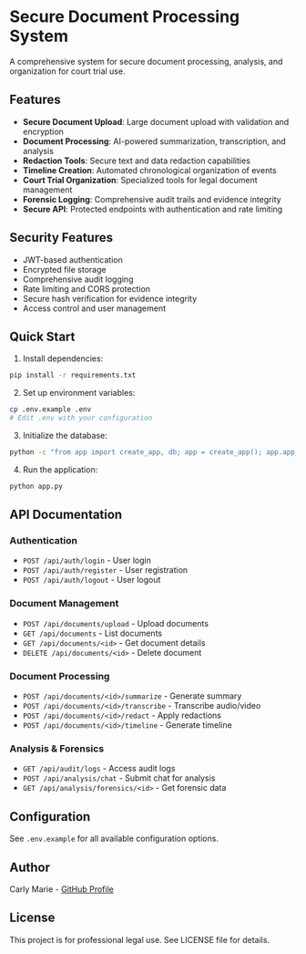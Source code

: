 # Secure Document Processing System

A comprehensive system for secure document processing, analysis, and organization for court trial use.

## Features

- **Secure Document Upload**: Large document upload with validation and encryption
- **Document Processing**: AI-powered summarization, transcription, and analysis
- **Redaction Tools**: Secure text and data redaction capabilities
- **Timeline Creation**: Automated chronological organization of events
- **Court Trial Organization**: Specialized tools for legal document management
- **Forensic Logging**: Comprehensive audit trails and evidence integrity
- **Secure API**: Protected endpoints with authentication and rate limiting

## Security Features

- JWT-based authentication
- Encrypted file storage
- Comprehensive audit logging
- Rate limiting and CORS protection
- Secure hash verification for evidence integrity
- Access control and user management

## Quick Start

1. Install dependencies:
```bash
pip install -r requirements.txt
```

2. Set up environment variables:
```bash
cp .env.example .env
# Edit .env with your configuration
```

3. Initialize the database:
```bash
python -c "from app import create_app, db; app = create_app(); app.app_context().push(); db.create_all()"
```

4. Run the application:
```bash
python app.py
```

## API Documentation

### Authentication
- `POST /api/auth/login` - User login
- `POST /api/auth/register` - User registration
- `POST /api/auth/logout` - User logout

### Document Management
- `POST /api/documents/upload` - Upload documents
- `GET /api/documents` - List documents
- `GET /api/documents/<id>` - Get document details
- `DELETE /api/documents/<id>` - Delete document

### Document Processing
- `POST /api/documents/<id>/summarize` - Generate summary
- `POST /api/documents/<id>/transcribe` - Transcribe audio/video
- `POST /api/documents/<id>/redact` - Apply redactions
- `POST /api/documents/<id>/timeline` - Generate timeline

### Analysis & Forensics
- `GET /api/audit/logs` - Access audit logs
- `POST /api/analysis/chat` - Submit chat for analysis
- `GET /api/analysis/forensics/<id>` - Get forensic data

## Configuration

See `.env.example` for all available configuration options.

## Author

Carly Marie - [GitHub Profile](https://github.com/Carlymarie992)

## License

This project is for professional legal use. See LICENSE file for details.